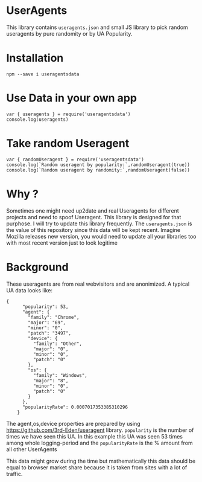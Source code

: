 # UserAgents
This library contains `useragents.json` and small JS library to pick random useragents by pure randomity or by UA Popularity.

# Installation
```
npm --save i useragentsdata 
```

# Use Data in your own app
```
var { useragents } = require('useragentsdata')
console.log(useragents)
```
# Take random Useragent
```
var { randomUseragent } = require('useragentsdata')
console.log(`Random useragent by popularity:`,randomUseragent(true))
console.log(`Random useragent by randomity:`,randomUseragent(false))
```


# Why ?
Sometimes one might need up2date and real Useragents for different projects and need to spoof Useragent. This library is designed for that purphose. I will try to update this library frequently. The `useragents.json` is the value of this repository since this data will be kept recent. Imagine Mozilla releases new version, you would need to update all your libraries too with most recent version just to look legitime

# Background
These useragents are from real webvisitors and are anonimized. A typical UA data looks like:

```
{
      "popularity": 53,
      "agent": {
        "family": "Chrome",
        "major": "69",
        "minor": "0",
        "patch": "3497",
        "device": {
          "family": "Other",
          "major": "0",
          "minor": "0",
          "patch": "0"
        },
        "os": {
          "family": "Windows",
          "major": "8",
          "minor": "0",
          "patch": "0"
        }
      },
      "popularityRate": 0.0007017353385310296
    }
```

The agent,os,device properties are prepared by using https://github.com/3rd-Eden/useragent library. `popularity` is the number of times we have seen this UA. In this example this UA was seen 53 times among whole logging-period and the `popularityRate` is the % amount from all other UserAgents

This data might grow during the time but mathematically this data should be equal to browser market share because it is taken from sites with a lot of traffic.
